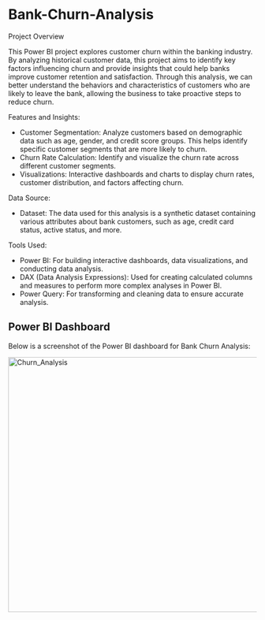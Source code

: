 # Bank-Churn-Analysis

Project Overview

This Power BI project explores customer churn within the banking industry. By analyzing historical customer data, this project aims to identify key factors influencing churn and provide insights that could help banks improve customer retention and satisfaction. Through this analysis, we can better understand the behaviors and characteristics of customers who are likely to leave the bank, allowing the business to take proactive steps to reduce churn.

Features and Insights:
  
- Customer Segmentation: Analyze customers based on demographic data such as age, gender, and credit score groups. This helps identify specific customer segments that are more likely to churn.
- Churn Rate Calculation: Identify and visualize the churn rate across different customer segments.
- Visualizations: Interactive dashboards and charts to display churn rates, customer distribution, and factors affecting churn.

Data Source: 
- Dataset: The data used for this analysis is a synthetic dataset containing various attributes about bank customers, such as age, credit card status, active status, and more.

Tools Used:

- Power BI: For building interactive dashboards, data visualizations, and conducting data analysis.
- DAX (Data Analysis Expressions): Used for creating calculated columns and measures to perform more complex analyses in Power BI.
- Power Query: For transforming and cleaning data to ensure accurate analysis.

## Power BI Dashboard

Below is a screenshot of the Power BI dashboard for Bank Churn Analysis:

<img width="918" height="518" alt="Churn_Analysis" src="https://github.com/user-attachments/assets/ad7a530e-dcde-49cd-a20b-931ba561c1cc" />

